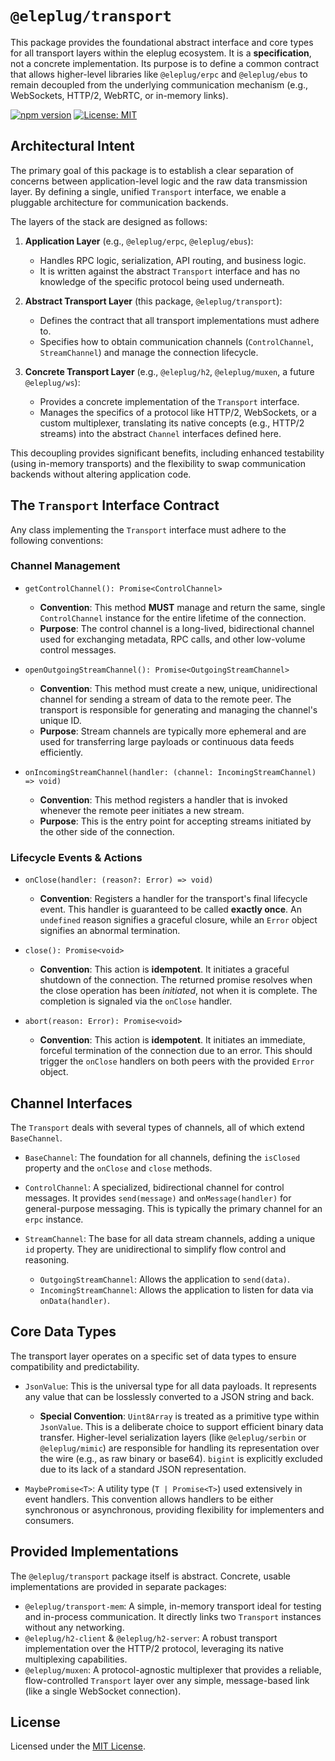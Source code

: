 # `@eleplug/transport`

This package provides the foundational abstract interface and core types for all transport layers within the eleplug ecosystem. It is a **specification**, not a concrete implementation. Its purpose is to define a common contract that allows higher-level libraries like `@eleplug/erpc` and `@eleplug/ebus` to remain decoupled from the underlying communication mechanism (e.g., WebSockets, HTTP/2, WebRTC, or in-memory links).

[![npm version](https://img.shields.io/npm/v/@eleplug/transport.svg)](https://www.npmjs.com/package/@eleplug/transport)
[![License: MIT](https://img.shields.io/badge/License-MIT-yellow.svg)](https://opensource.org/licenses/MIT)

## Architectural Intent

The primary goal of this package is to establish a clear separation of concerns between application-level logic and the raw data transmission layer. By defining a single, unified `Transport` interface, we enable a pluggable architecture for communication backends.

The layers of the stack are designed as follows:

1.  **Application Layer** (e.g., `@eleplug/erpc`, `@eleplug/ebus`):
    *   Handles RPC logic, serialization, API routing, and business logic.
    *   It is written against the abstract `Transport` interface and has no knowledge of the specific protocol being used underneath.

2.  **Abstract Transport Layer** (this package, `@eleplug/transport`):
    *   Defines the contract that all transport implementations must adhere to.
    *   Specifies how to obtain communication channels (`ControlChannel`, `StreamChannel`) and manage the connection lifecycle.

3.  **Concrete Transport Layer** (e.g., `@eleplug/h2`, `@eleplug/muxen`, a future `@eleplug/ws`):
    *   Provides a concrete implementation of the `Transport` interface.
    *   Manages the specifics of a protocol like HTTP/2, WebSockets, or a custom multiplexer, translating its native concepts (e.g., HTTP/2 streams) into the abstract `Channel` interfaces defined here.

This decoupling provides significant benefits, including enhanced testability (using in-memory transports) and the flexibility to swap communication backends without altering application code.

## The `Transport` Interface Contract

Any class implementing the `Transport` interface must adhere to the following conventions:

### Channel Management

*   `getControlChannel(): Promise<ControlChannel>`
    *   **Convention**: This method **MUST** manage and return the same, single `ControlChannel` instance for the entire lifetime of the connection.
    *   **Purpose**: The control channel is a long-lived, bidirectional channel used for exchanging metadata, RPC calls, and other low-volume control messages.

*   `openOutgoingStreamChannel(): Promise<OutgoingStreamChannel>`
    *   **Convention**: This method must create a new, unique, unidirectional channel for sending a stream of data to the remote peer. The transport is responsible for generating and managing the channel's unique ID.
    *   **Purpose**: Stream channels are typically more ephemeral and are used for transferring large payloads or continuous data feeds efficiently.

*   `onIncomingStreamChannel(handler: (channel: IncomingStreamChannel) => void)`
    *   **Convention**: This method registers a handler that is invoked whenever the remote peer initiates a new stream.
    *   **Purpose**: This is the entry point for accepting streams initiated by the other side of the connection.

### Lifecycle Events & Actions

*   `onClose(handler: (reason?: Error) => void)`
    *   **Convention**: Registers a handler for the transport's final lifecycle event. This handler is guaranteed to be called **exactly once**. An `undefined` reason signifies a graceful closure, while an `Error` object signifies an abnormal termination.

*   `close(): Promise<void>`
    *   **Convention**: This action is **idempotent**. It initiates a graceful shutdown of the connection. The returned promise resolves when the close operation has been *initiated*, not when it is complete. The completion is signaled via the `onClose` handler.

*   `abort(reason: Error): Promise<void>`
    *   **Convention**: This action is **idempotent**. It initiates an immediate, forceful termination of the connection due to an error. This should trigger the `onClose` handlers on both peers with the provided `Error` object.

## Channel Interfaces

The `Transport` deals with several types of channels, all of which extend `BaseChannel`.

*   `BaseChannel`: The foundation for all channels, defining the `isClosed` property and the `onClose` and `close` methods.

*   `ControlChannel`: A specialized, bidirectional channel for control messages. It provides `send(message)` and `onMessage(handler)` for general-purpose messaging. This is typically the primary channel for an `erpc` instance.

*   `StreamChannel`: The base for all data stream channels, adding a unique `id` property. They are unidirectional to simplify flow control and reasoning.
    *   `OutgoingStreamChannel`: Allows the application to `send(data)`.
    *   `IncomingStreamChannel`: Allows the application to listen for data via `onData(handler)`.

## Core Data Types

The transport layer operates on a specific set of data types to ensure compatibility and predictability.

*   `JsonValue`: This is the universal type for all data payloads. It represents any value that can be losslessly converted to a JSON string and back.
    *   **Special Convention**: `Uint8Array` is treated as a primitive type within `JsonValue`. This is a deliberate choice to support efficient binary data transfer. Higher-level serialization layers (like `@eleplug/serbin` or `@eleplug/mimic`) are responsible for handling its representation over the wire (e.g., as raw binary or base64). `bigint` is explicitly excluded due to its lack of a standard JSON representation.

*   `MaybePromise<T>`: A utility type (`T | Promise<T>`) used extensively in event handlers. This convention allows handlers to be either synchronous or asynchronous, providing flexibility for implementers and consumers.

## Provided Implementations

The `@eleplug/transport` package itself is abstract. Concrete, usable implementations are provided in separate packages:

*   `@eleplug/transport-mem`: A simple, in-memory transport ideal for testing and in-process communication. It directly links two `Transport` instances without any networking.
*   `@eleplug/h2-client` & `@eleplug/h2-server`: A robust transport implementation over the HTTP/2 protocol, leveraging its native multiplexing capabilities.
*   `@eleplug/muxen`: A protocol-agnostic multiplexer that provides a reliable, flow-controlled `Transport` layer over any simple, message-based link (like a single WebSocket connection).

## License

Licensed under the [MIT License](https://opensource.org/licenses/MIT).